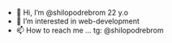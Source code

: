 - 👋 Hi, I’m @shilopodrebrom 22 y.o
- 👀 I’m interested in web-development
- 📫 How to reach me ... tg: @shilopodrebrom

<!---
shilopodrebrom/shilopodrebrom is a ✨ special ✨ repository because its `README.md` (this file) appears on your GitHub profile.
You can click the Preview link to take a look at your changes.
--->
